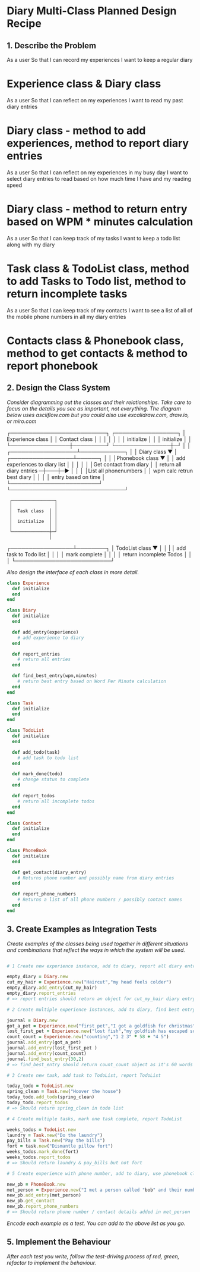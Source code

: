 # Diary Multi-Class Planned Design Recipe

## 1. Describe the Problem

As a user
So that I can record my experiences
I want to keep a regular diary

# Experience class & Diary class

As a user
So that I can reflect on my experiences
I want to read my past diary entries

# Diary class - method to add experiences, method to report diary entries

As a user
So that I can reflect on my experiences in my busy day
I want to select diary entries to read based on how much time I have and my reading speed

# Diary class - method to return entry based on WPM * minutes calculation

As a user
So that I can keep track of my tasks
I want to keep a todo list along with my diary

# Task class & TodoList class, method to add Tasks to Todo list, method to return incomplete tasks

As a user
So that I can keep track of my contacts
I want to see a list of all of the mobile phone numbers in all my diary entries

# Contacts class & Phonebook class, method to get contacts & method to report phonebook

## 2. Design the Class System

_Consider diagramming out the classes and their relationships. Take care to
focus on the details you see as important, not everything. The diagram below
uses asciiflow.com but you could also use excalidraw.com, draw.io, or miro.com_


  ┌──────────────────────────┐        ┌─────────────────┐
  │   Experience class       │        │ Contact class   │
  │                │         │        │                 │
  │    initialize  │         │        │  initialize   │ │
  └────────────────┼─────────┘        └───────────────┼─┘
                   │                                  │
┌──────────────────┴────────────┐                     │
│  Diary class     ▼            │   ┌─────────────────┴──────┐
│                               │   │Phonebook class  ▼      │
│ add experiences to diary list │   │                        │
│                               │   │Get contact from diary  │
│ return all diary entries     ─┼───┼─►                      │
│                               │   │List all phonenumbers   │
│ wpm calc retrun best diary    │   │                        │
│ entry based on time           │   └────────────────────────┘
└───────────────────────────────┘

     ┌────────────────┐
     │                │
     │  Task class  │ │
     │              │ │
     │  initialize  │ │                                                         
     │              │ │
     └──────────────┼─┘
                    │
  ┌─────────────────┴────────┐
  │ TodoList class  ▼        │
  │                          |
  │ add task to Todo list    │
  │                          │
  │ mark complete            │
  │                          │
  │ return incomplete Todos  │
  │                          │
  └──────────────────────────┘


_Also design the interface of each class in more detail._

```ruby
class Experience
  def initialize
  end
end

class Diary
  def initialize
  end

  def add_entry(experience)
    # add experience to diary
  end

  def report_entries
    # return all entries
  end

  def find_best_entry(wpm,minutes)
    # return best entry based on Word Per Minute calculation
  end
end

class Task
  def initialize 
  end
end

class TodoList
  def initialize
  end

  def add_todo(task)
    # add task to todo list
  end

  def mark_done(todo)
    # change status to complete
  end

  def report_todos
    # return all incomplete todos
  end
end

class Contact
  def initialize
  end
end

class PhoneBook
  def initialize
  end

  def get_contact(diary_entry)
    # Returns phone number and possibly name from diary entries
  end

  def report_phone_numbers
    # Returns a list of all phone numbers / possibly contact names
  end
end

```

## 3. Create Examples as Integration Tests

_Create examples of the classes being used together in different situations and
combinations that reflect the ways in which the system will be used._

```ruby

# 1 Create new experience instance, add to diary, report all diary entries

empty_diary = Diary.new
cut_my_hair = Experience.new("Haircut","my head feels colder")
empty_diary.add_entry(cut_my_hair)
empty_diary.report_entries
# => report entries should return an object for cut_my_hair diary entry

# 2 Create multiple experience instances, add to diary, find best entry based on WPM method

journal = Diary.new
got_a_pet = Experience.new("first pet","I got a goldfish for christmas")
lost_first_pet = Experience.new("lost fish","my goldfish has escaped somehow...")
count_count = Experience.new("counting","1 2 3" * 58 + "4 5")
journal.add_entry(got_a_pet)
journal.add_entry(lost_first_pet )
journal.add_entry(count_count)
journal.find_best_entry(30,2)
# => find_best_entry should return count_count object as it's 60 words (wpm calc 30 * 2 = 60)

# 3 Create new task, add task to TodoList, report TodoList

today_todo = TodoList.new
spring_clean = Task.new("Hoover the house")
today_todo.add_todo(spring_clean)
today_todo.report_todos
# => Should return spring_clean in todo list 

# 4 Create multiple tasks, mark one task complete, report TodoList

weeks_todos = TodoList.new
laundry = Task.new("Do the laundry")
pay_bills = Task.new("Pay the bills")
fort = task.new("Dismantle pillow fort")
weeks_todos.mark_done(fort)
weeks_todos.report_todos
# => Should return laundry & pay_bills but not fort

# 5 Create experience with phone number, add to diary, use phonebook class to create contact, then report phone number

new_pb = PhoneBook.new
met_person = Experience.new("I met a person called "bob" and their number is 07711 123 765")
new_pb.add_entry(met_person)
new_pb.get_contact
new_pb.report_phone_numbers
# => Should return phone number / contact details added in met_person

```

_Encode each example as a test. You can add to the above list as you go._

## 5. Implement the Behaviour

_After each test you write, follow the test-driving process of red, green,
refactor to implement the behaviour._
